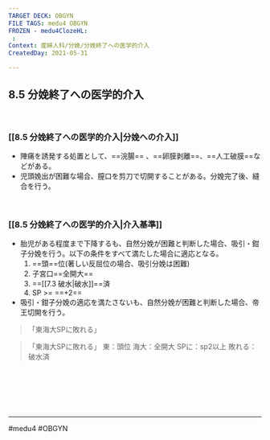 ```yaml
---
TARGET DECK: OBGYN
FILE TAGS: medu4 OBGYN
FROZEN - medu4ClozeHL:
 : 
Context: 産婦人科/分娩/分娩終了への医学的介入
CreatedDay: 2021-05-31

---
```


## 8.5 分娩終了への医学的介入

<br>


### [[8.5 分娩終了への医学的介入|分娩への介入]]
* 陣痛を誘発する処置として、==浣腸== 、==卵膜剥離==、==人工破膜==などがある。
* 児頭娩出が困難な場合、膣口を剪刀で切開することがある。分娩完了後、縫合を行う。
<!--ID: 1622523510060-->


<br>

### [[8.5 分娩終了への医学的介入|介入基準]]
* 胎児がある程度まで下降するも、自然分娩が困難と判断した場合、吸引・鉗子分娩を行う。以下の条件をすべて満たした場合に適応となる。
	1. ==頭==位(著しい反屈位の場合、吸引分娩は困難)
	2. 子宮口==全開大==
	3. ==[[7.3 破水|破水]]==済
	4. SP >= ==+2==
* 吸引・鉗子分娩の適応を満たさないも、自然分娩が困難と判断した場合、帝王切開を行う。
>「東海大SPに敗れる」
<!--ID: 1622523510065-->

>「東海大SPに敗れる」
>東：頭位
>海大：全開大
>SPに：sp2以上
>敗れる：破水済



<br>




<br><br><br>

---
#medu4 #OBGYN 
